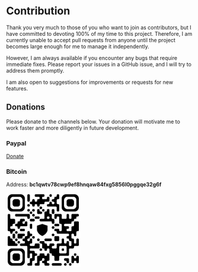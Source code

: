 # Contribution

Thank you very much to those of you who want to join as contributors, but I have committed to devoting 100% of my time to this project. Therefore, I am currently unable to accept pull requests from anyone until the project becomes large enough for me to manage it independently.

However, I am always available if you encounter any bugs that require immediate fixes. Please report your issues in a GitHub issue, and I will try to address them promptly.

I am also open to suggestions for improvements or requests for new features.

## Donations

Please donate to the channels below. Your donation will motivate me to work faster and more diligently in future development.

### Paypal

[Donate](https://www.paypal.com/ncp/payment/EWLERL7SCUU64)

### Bitcoin

Address: **bc1qwtv78cwp9ef8hnqaw84fxg5856l0pggqe32g6f**
<p><img alt="bc1qwtv78cwp9ef8hnqaw84fxg5856l0pggqe32g6f" src="bitcoin.jpeg" width="200" height="200" /></p>
